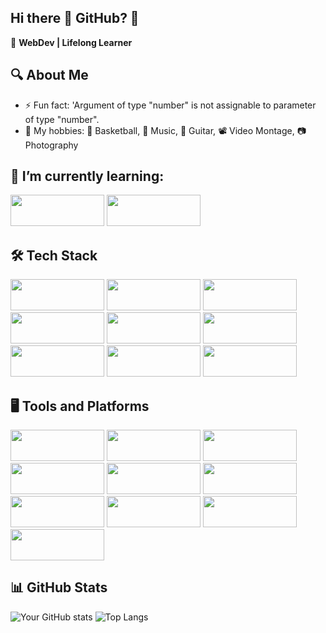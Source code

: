 ## Hi there 👋 GitHub? 🤖

🚀 **WebDev | Lifelong Learner**

## 🔍 About Me

- ⚡ Fun fact: 'Argument of type "number" is not assignable to parameter of type "number".
- 👻 My hobbies: 🏀 Basketball, 🎵 Music, 🎸 Guitar, 📽️ Video Montage, 📷 Photography
  
## 🌱 I’m currently learning:

<img src="https://img.shields.io/badge/Python-3776AB?style=for-the-badge&logo=python&logoColor=white" width="150" height="50" />
<img src="https://img.shields.io/badge/React-20232A?style=for-the-badge&logo=react&logoColor=61DAFB" width="150" height="50" />

## 🛠️ Tech Stack
<img src="https://img.shields.io/badge/JavaScript-F7DF1E?style=for-the-badge&logo=javascript&logoColor=black" width="150" height="50" />
<img src="https://img.shields.io/badge/TypeScript-007ACC?style=for-the-badge&logo=typescript&logoColor=white" width="150" height="50" />
<img src="https://img.shields.io/badge/HTML5-E34F26?style=for-the-badge&logo=html5&logoColor=white" width="150" height="50" />
<img src="https://img.shields.io/badge/CSS3-1572B6?style=for-the-badge&logo=css3&logoColor=white" width="150" height="50" />
<img src="https://img.shields.io/badge/Bootstrap-7952B3?style=for-the-badge&logo=bootstrap&logoColor=white" width="150" height="50" />
<img src="https://img.shields.io/badge/PHP-777BB4?style=for-the-badge&logo=php&logoColor=white" width="150" height="50" />
<img src="https://img.shields.io/badge/MySQL-4479A1?style=for-the-badge&logo=mysql&logoColor=white" width="150" height="50" />
<img src="https://img.shields.io/badge/Microsoft%20SQL%20Server-CC2927?style=for-the-badge&logo=microsoft-sql-server&logoColor=white" width="150" height="50" />
<img src="https://img.shields.io/badge/MongoDB-47A248?style=for-the-badge&logo=mongodb&logoColor=white" width="150" height="50" />

## 🖥️ Tools and Platforms
<img src="https://img.shields.io/badge/Vite-646CFF?style=for-the-badge&logo=vite&logoColor=white" width="150" height="50" />
<img src="https://img.shields.io/badge/Composer-885630?style=for-the-badge&logo=composer&logoColor=white" width="150" height="50" />
<img src="https://img.shields.io/badge/XAMPP-FB7A24?style=for-the-badge&logo=xampp&logoColor=white" width="150" height="50" />
<img src="https://img.shields.io/badge/MongoDB%20Compass-47A248?style=for-the-badge&logo=mongodb&logoColor=white" width="150" height="50" />
<img src="https://img.shields.io/badge/MariaDB-003545?style=for-the-badge&logo=mariadb&logoColor=white" width="150" height="50" />
<img src="https://img.shields.io/badge/ChatGPT-00A67E?style=for-the-badge&logo=openai&logoColor=white" width="150" height="50" />
<img src="https://img.shields.io/badge/DaVinci%20Resolve-FB0000?style=for-the-badge&logo=davinci-resolve&logoColor=white" width="150" height="50" />
<img src="https://img.shields.io/badge/Sublime%20Text-FF9800?style=for-the-badge&logo=sublime-text&logoColor=white" width="150" height="50" />
<img src="https://img.shields.io/badge/Visual%20Studio-5C2D91?style=for-the-badge&logo=visual-studio&logoColor=white" width="150" height="50" />
<img src="https://img.shields.io/badge/Visual%20Studio%20Code-0078D4?style=for-the-badge&logo=visual-studio-code&logoColor=white" width="150" height="50" />

## 📊 GitHub Stats

![Your GitHub stats](https://github-readme-stats.vercel.app/api?username=Adeq5&show_icons=true&theme=tokyonight)
![Top Langs](https://github-readme-stats.vercel.app/api/top-langs/?username=Adeq5&layout=compact&theme=tokyonight)




